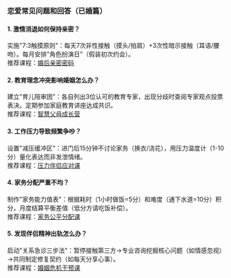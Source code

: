 ### 恋爱常见问题和回答（已婚篇）

#### 1. 激情消退如何保持亲密？  

实施"7:3触摸原则"：每天7次非性接触（摸头/拍肩）+3次性暗示接触（耳语/腰吻）。每月安排"角色扮演日"（假装初次约会）。  
推荐课程：[婚后亲密密码](https://www.baidu.com/s?ie=UTF-8&wd=hah)  

#### 2. 教育理念冲突影响婚姻怎么办？  

建立"育儿陪审团"：各自列出3位认可的教育专家，出现分歧时查阅专家观点投票表决。定期参加家庭教育讲座达成共识。  
推荐课程：[智慧父母成长营](https://www.baidu.com/s?ie=UTF-8&wd=hah)  

#### 3. 工作压力导致频繁争吵？  

设置"减压缓冲区"：进门后15分钟不讨论家务（换衣/浇花），用压力温度计（1-10分）量化表达而非发泄情绪。  
推荐课程：[压力伴侣应对课](https://www.baidu.com/s?ie=UTF-8&wd=hah)  

#### 4. 家务分配严重不均？  

制作"家务能力值表"：根据耗时（1小时做饭=5分）和难度（通下水道=10分）积分，月度结算平衡差值（低分方请吃饭补偿）。  
推荐课程：[家务公平分配课](https://www.baidu.com/s?ie=UTF-8&wd=hah)  

#### 5. 发现伴侣精神出轨怎么办？  

启动"关系急诊三步法"：暂停接触第三方→专业咨询挖掘核心问题（如情感忽视）→共同制定修复契约（如每天分享心事）。  
推荐课程：[婚姻危机干预课](https://www.baidu.com/s?ie=UTF-8&wd=hah)  
